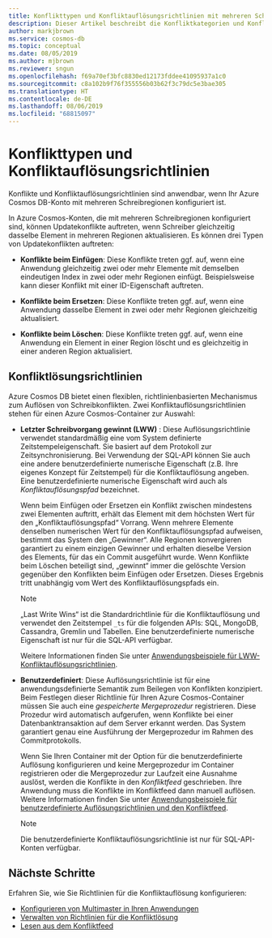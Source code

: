 ```yaml
---
title: Konflikttypen und Konfliktauflösungsrichtlinien mit mehreren Schreibregionen in Azure Cosmos DB
description: Dieser Artikel beschreibt die Konfliktkategorien und Konfliktauflösungsrichtlinien in Azure Cosmos DB.
author: markjbrown
ms.service: cosmos-db
ms.topic: conceptual
ms.date: 08/05/2019
ms.author: mjbrown
ms.reviewer: sngun
ms.openlocfilehash: f69a70ef3bfc8830ed12173fddee41095937a1c0
ms.sourcegitcommit: c8a102b9f76f355556b03b62f3c79dc5e3bae305
ms.translationtype: HT
ms.contentlocale: de-DE
ms.lasthandoff: 08/06/2019
ms.locfileid: "68815097"
---
```

# <a name="conflict-types-and-resolution-policies"></a>Konflikttypen und Konfliktauflösungsrichtlinien

Konflikte und Konfliktauflösungsrichtlinien sind anwendbar, wenn Ihr Azure Cosmos DB-Konto mit mehreren Schreibregionen konfiguriert ist.

In Azure Cosmos-Konten, die mit mehreren Schreibregionen konfiguriert sind, können Updatekonflikte auftreten, wenn Schreiber gleichzeitig dasselbe Element in mehreren Regionen aktualisieren. Es können drei Typen von Updatekonflikten auftreten:

* **Konflikte beim Einfügen**: Diese Konflikte treten ggf. auf, wenn eine Anwendung gleichzeitig zwei oder mehr Elemente mit demselben eindeutigen Index in zwei oder mehr Regionen einfügt. Beispielsweise kann dieser Konflikt mit einer ID-Eigenschaft auftreten.

* **Konflikte beim Ersetzen**: Diese Konflikte treten ggf. auf, wenn eine Anwendung dasselbe Element in zwei oder mehr Regionen gleichzeitig aktualisiert.

* **Konflikte beim Löschen**: Diese Konflikte treten ggf. auf, wenn eine Anwendung ein Element in einer Region löscht und es gleichzeitig in einer anderen Region aktualisiert.

## <a name="conflict-resolution-policies"></a>Konfliktlösungsrichtlinien

Azure Cosmos DB bietet einen flexiblen, richtlinienbasierten Mechanismus zum Auflösen von Schreibkonflikten. Zwei Konfliktauflösungsrichtlinien stehen für einen Azure Cosmos-Container zur Auswahl:

* **Letzter Schreibvorgang gewinnt (LWW)** : Diese Auflösungsrichtlinie verwendet standardmäßig eine vom System definierte Zeitstempeleigenschaft. Sie basiert auf dem Protokoll zur Zeitsynchronisierung. Bei Verwendung der SQL-API können Sie auch eine andere benutzerdefinierte numerische Eigenschaft (z.B. Ihre eigenes Konzept für Zeitstempel) für die Konfliktauflösung angeben. Eine benutzerdefinierte numerische Eigenschaft wird auch als *Konfliktauflösungspfad* bezeichnet. 

  Wenn beim Einfügen oder Ersetzen ein Konflikt zwischen mindestens zwei Elementen auftritt, erhält das Element mit dem höchsten Wert für den „Konfliktauflösungspfad“ Vorrang. Wenn mehrere Elemente denselben numerischen Wert für den Konfliktauflösungspfad aufweisen, bestimmt das System den „Gewinner“. Alle Regionen konvergieren garantiert zu einem einzigen Gewinner und erhalten dieselbe Version des Elements, für das ein Commit ausgeführt wurde. Wenn Konflikte beim Löschen beteiligt sind, „gewinnt“ immer die gelöschte Version gegenüber den Konflikten beim Einfügen oder Ersetzen. Dieses Ergebnis tritt unabhängig vom Wert des Konfliktauflösungspfads ein.

  > [!NOTE]
  > „Last Write Wins“ ist die Standardrichtlinie für die Konfliktauflösung und verwendet den Zeitstempel `_ts` für die folgenden APIs: SQL, MongoDB, Cassandra, Gremlin und Tabellen. Eine benutzerdefinierte numerische Eigenschaft ist nur für die SQL-API verfügbar.

  Weitere Informationen finden Sie unter [Anwendungsbeispiele für LWW-Konfliktauflösungsrichtlinien](how-to-manage-conflicts.md).

* **Benutzerdefiniert**: Diese Auflösungsrichtlinie ist für eine anwendungsdefinierte Semantik zum Beilegen von Konflikten konzipiert. Beim Festlegen dieser Richtlinie für Ihren Azure Cosmos-Container müssen Sie auch eine *gespeicherte Mergeprozedur* registrieren. Diese Prozedur wird automatisch aufgerufen, wenn Konflikte bei einer Datenbanktransaktion auf dem Server erkannt werden. Das System garantiert genau eine Ausführung der Mergeprozedur im Rahmen des Commitprotokolls.  

  Wenn Sie Ihren Container mit der Option für die benutzerdefinierte Auflösung konfigurieren und keine Mergeprozedur im Container registrieren oder die Mergeprozedur zur Laufzeit eine Ausnahme auslöst, werden die Konflikte in den *Konfliktfeed* geschrieben. Ihre Anwendung muss die Konflikte im Konfliktfeed dann manuell auflösen. Weitere Informationen finden Sie unter [Anwendungsbeispiele für benutzerdefinierte Auflösungsrichtlinien und den Konfliktfeed](how-to-manage-conflicts.md).

  > [!NOTE]
  > Die benutzerdefinierte Konfliktauflösungsrichtlinie ist nur für SQL-API-Konten verfügbar.

## <a name="next-steps"></a>Nächste Schritte

Erfahren Sie, wie Sie Richtlinien für die Konfliktauflösung konfigurieren:

* [Konfigurieren von Multimaster in Ihren Anwendungen](how-to-multi-master.md)
* [Verwalten von Richtlinien für die Konfliktlösung](how-to-manage-conflicts.md)
* [Lesen aus dem Konfliktfeed](how-to-manage-conflicts.md#read-from-conflict-feed)
